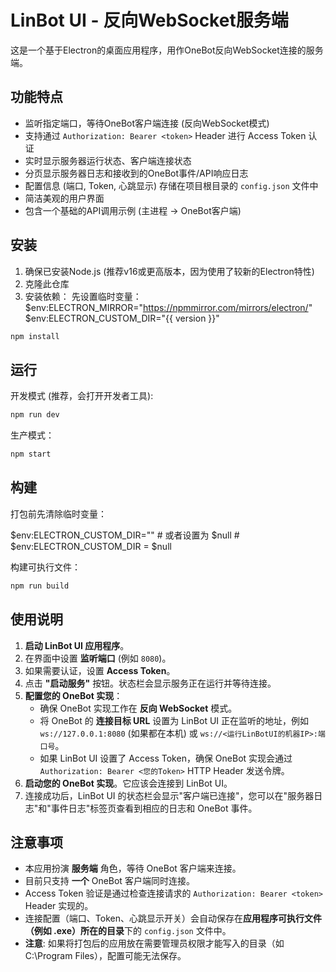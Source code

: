 # LinBot UI - 反向WebSocket服务端

这是一个基于Electron的桌面应用程序，用作OneBot反向WebSocket连接的服务端。

## 功能特点

- 监听指定端口，等待OneBot客户端连接 (反向WebSocket模式)
- 支持通过 `Authorization: Bearer <token>` Header 进行 Access Token 认证
- 实时显示服务器运行状态、客户端连接状态
- 分页显示服务器日志和接收到的OneBot事件/API响应日志
- 配置信息 (端口, Token, 心跳显示) 存储在项目根目录的 `config.json` 文件中
- 简洁美观的用户界面
- 包含一个基础的API调用示例 (主进程 -> OneBot客户端)

## 安装

1. 确保已安装Node.js (推荐v16或更高版本，因为使用了较新的Electron特性)
2. 克隆此仓库
3. 安装依赖：
先设置临时变量：
    $env:ELECTRON_MIRROR="https://npmmirror.com/mirrors/electron/"
    $env:ELECTRON_CUSTOM_DIR="{{ version }}"
```bash
npm install
```

## 运行

开发模式 (推荐，会打开开发者工具):
```bash
npm run dev
```

生产模式：
```bash
npm start
```

## 构建
打包前先清除临时变量：

   $env:ELECTRON_CUSTOM_DIR=""
    # 或者设置为 $null
    # $env:ELECTRON_CUSTOM_DIR = $null

构建可执行文件：
```bash
npm run build
```

## 使用说明

1.  **启动 LinBot UI 应用程序**。
2.  在界面中设置 **监听端口** (例如 `8080`)。
3.  如果需要认证，设置 **Access Token**。
4.  点击 **"启动服务"** 按钮。状态栏会显示服务正在运行并等待连接。
5.  **配置您的 OneBot 实现**：
    *   确保 OneBot 实现工作在 **反向 WebSocket** 模式。
    *   将 OneBot 的 **连接目标 URL** 设置为 LinBot UI 正在监听的地址，例如 `ws://127.0.0.1:8080` (如果都在本机) 或 `ws://<运行LinBotUI的机器IP>:端口号`。
    *   如果 LinBot UI 设置了 Access Token，确保 OneBot 实现会通过 `Authorization: Bearer <您的Token>` HTTP Header 发送令牌。
6.  **启动您的 OneBot 实现**。它应该会连接到 LinBot UI。
7.  连接成功后，LinBot UI 的状态栏会显示"客户端已连接"，您可以在"服务器日志"和"事件日志"标签页查看到相应的日志和 OneBot 事件。

## 注意事项

-   本应用扮演 **服务端** 角色，等待 OneBot 客户端来连接。
-   目前只支持 **一个** OneBot 客户端同时连接。
-   Access Token 验证是通过检查连接请求的 `Authorization: Bearer <token>` Header 实现的。
-   连接配置（端口、Token、心跳显示开关）会自动保存在**应用程序可执行文件（例如 .exe）所在的目录**下的 `config.json` 文件中。
-   **注意**: 如果将打包后的应用放在需要管理员权限才能写入的目录（如 C:\Program Files），配置可能无法保存。 